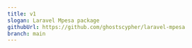 ```yaml
---
title: v1
slogan: Laravel Mpesa package
githubUrl: https://github.com/ghostscypher/laravel-mpesa
branch: main
---
```

